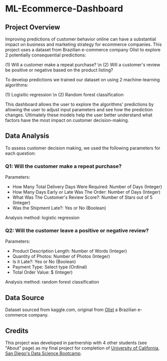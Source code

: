 # ML-Ecommerce-Dashboard

## Project Overview

Improving predictions of customer behavior online can have a substantial impact on business and marketing strategy for ecommerce companies. This project uses a dataset from Brazilian e-commerce company Olist to explore 2 potentially consequential predictions: 

(1) Will a customer make a repeat purchase? \n
(2) Will a customer's review be positive or negative based on the product listing?

To develop predictions we trained our dataset on using 2 machine-learning algorithms:

(1) Logisitic regression \n
(2) Random forest classification

This dashboard allows the user to explore the algorithms' predictions by allowing the user to adjust input parameters and see how the prediction changes. Ultimately these models help the user better understand what factors have the most impact on customer decision-making.

## Data Analysis

To assess customer decision making, we used the following parameters for each question:

### Q1: Will the customer make a repeat purchase?

Parameters:

- How Many Total Delivery Days Were Required: Number of Days (Integer)
- How Many Days Early or Late Was The Order: Number of Days (Integer)
- What Was The Customer's Review Score?: Number of Stars out of 5 (Integer)
- Was the Shipment Late?: Yes or No (Boolean)

Analysis method: logistic regression

### Q2: Will the customer leave a positive or negative review?

Parameters:

- Product Description Length: Number of Words (Integer)
- Quantity of Photos: Number of Photos (Integer)
- Is it Late?: Yes or No (Boolean)
- Payment Type: Select type (Ordinal)
- Total Order Value: $ (Integer)

Analysis method: random forest classification

## Data Source

Dataset sourced from kaggle.com, original from [Olist](https://www.kaggle.com/datasets/olistbr/brazilian-ecommerce) a Brazilian e-commerce company.

## Credits

This project was developed in partnership with 4 other students (see "About" page) as my final project for completion of [University of California, San Diego's Data Science Bootcamp](https://bootcamp.extension.ucsd.edu/data/).
